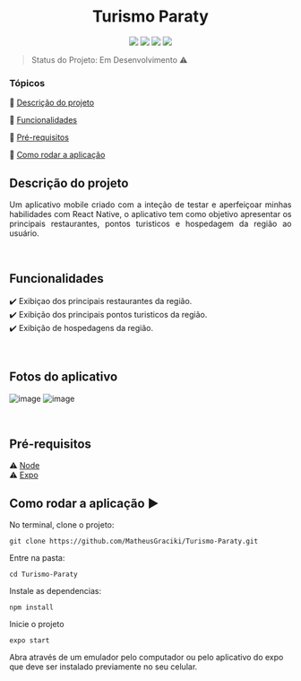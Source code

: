 <h1 align="center"> Turismo Paraty </h1>

<p align="center">
  <img src="https://img.shields.io/static/v1?label=react-native&message=framework&color=blue&style=for-the-badge&logo=EXPO"/>
  <img src="http://img.shields.io/static/v1?label=License&message=MIT&color=green&style=for-the-badge"/>
  <img src="http://img.shields.io/static/v1?label=TESTES&message=%3E100&color=GREEN&style=for-the-badge"/>
   <img src="http://img.shields.io/static/v1?label=STATUS&message=EM%20DESENVOLVIMENTO&color=RED&style=for-the-badge"/>
   
</p>

> Status do Projeto: Em Desenvolvimento ⚠️

### Tópicos 

:small_blue_diamond: [Descrição do projeto](#descrição-do-projeto)

:small_blue_diamond: [Funcionalidades](#funcionalidades)

:small_blue_diamond: [Pré-requisitos](#pré-requisitos)

:small_blue_diamond: [Como rodar a aplicação](#como-rodar-a-aplicação-arrow_forward)
<br/>

## Descrição do projeto 

<p align="justify">
  Um aplicativo mobile criado com a inteção de testar e aperfeiçoar minhas habilidades com React Native, o aplicativo tem como objetivo apresentar os principais restaurantes, pontos turisticos e hospedagem da região ao usuário.
</p>

<br/>

## Funcionalidades

:heavy_check_mark: Exibiçao dos principais restaurantes da região. <br/>
:heavy_check_mark: Exibição dos  principais pontos turisticos da região.<br/>
:heavy_check_mark: Exibição de hospedagens da região.

<br/>

## Fotos do aplicativo 

![image](https://user-images.githubusercontent.com/85004422/166172470-8821b753-6c28-4229-8cd8-3d98ce611e42.png)
![image](https://user-images.githubusercontent.com/85004422/166172760-e13388bd-419f-4ef0-9462-123a81b76c7c.png)

<br/>

## Pré-requisitos

:warning: [Node](https://nodejs.org/en/download/) <br/>
:warning: [Expo](https://docs.expo.dev/get-started/installation/)
<br/>

## Como rodar a aplicação :arrow_forward:

No terminal, clone o projeto: 

```
git clone https://github.com/MatheusGraciki/Turismo-Paraty.git
```
Entre na pasta:
```
cd Turismo-Paraty
```
Instale as dependencias:
```
npm install
```
Inicie o projeto
```
expo start
```
Abra através de um emulador pelo computador  ou pelo aplicativo do expo  que deve ser instalado previamente no seu celular.



